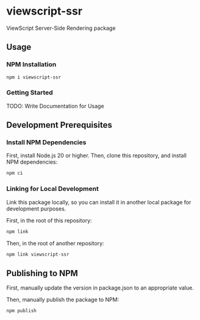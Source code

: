 # viewscript-ssr

ViewScript Server-Side Rendering package

## Usage

### NPM Installation

```bash
npm i viewscript-ssr
```

### Getting Started

TODO: Write Documentation for Usage

## Development Prerequisites

### Install NPM Dependencies

First, install Node.js 20 or higher. Then, clone this repository, and install NPM dependencies:

```bash
npm ci
```

### Linking for Local Development

Link this package locally, so you can install it in another local package for development purposes.

First, in the root of this repository:

```bash
npm link
```

Then, in the root of another repository:

```bash
npm link viewscript-ssr
```

## Publishing to NPM

First, manually update the version in package.json to an appropriate value.

Then, manually publish the package to NPM:

```bash
npm publish
```
